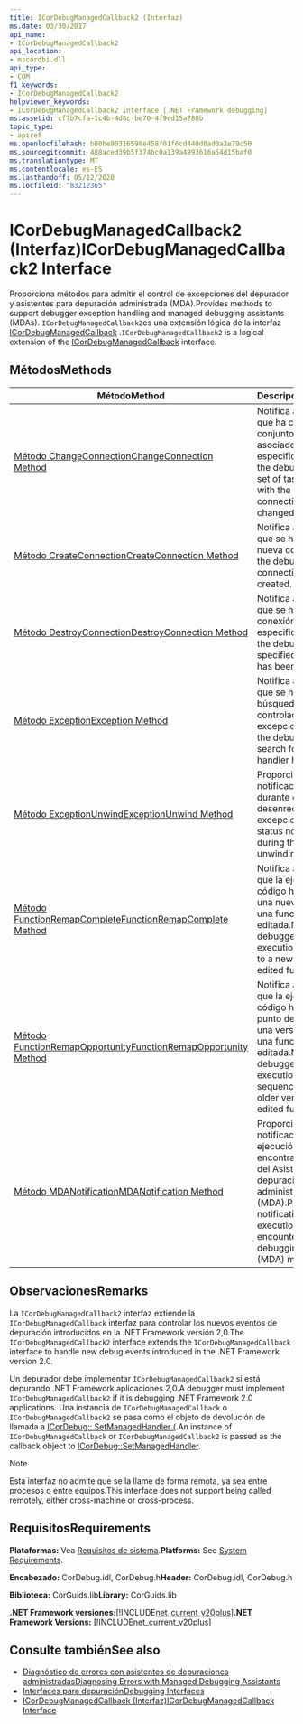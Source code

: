 ```yaml
---
title: ICorDebugManagedCallback2 (Interfaz)
ms.date: 03/30/2017
api_name:
- ICorDebugManagedCallback2
api_location:
- mscordbi.dll
api_type:
- COM
f1_keywords:
- ICorDebugManagedCallback2
helpviewer_keywords:
- ICorDebugManagedCallback2 interface [.NET Framework debugging]
ms.assetid: cf7b7cfa-1c4b-4d8c-be70-4f9ed15a788b
topic_type:
- apiref
ms.openlocfilehash: b00be90316598e458f01f6cd440d0ad0a2e79c50
ms.sourcegitcommit: 488aced39b5f374bc0a139a4993616a54d15baf0
ms.translationtype: MT
ms.contentlocale: es-ES
ms.lasthandoff: 05/12/2020
ms.locfileid: "83212365"
---
```

# <a name="icordebugmanagedcallback2-interface"></a><span data-ttu-id="14868-102">ICorDebugManagedCallback2 (Interfaz)</span><span class="sxs-lookup"><span data-stu-id="14868-102">ICorDebugManagedCallback2 Interface</span></span>
<span data-ttu-id="14868-103">Proporciona métodos para admitir el control de excepciones del depurador y asistentes para depuración administrada (MDA).</span><span class="sxs-lookup"><span data-stu-id="14868-103">Provides methods to support debugger exception handling and managed debugging assistants (MDAs).</span></span> <span data-ttu-id="14868-104">`ICorDebugManagedCallback2`es una extensión lógica de la interfaz [ICorDebugManagedCallback](icordebugmanagedcallback-interface.md) .</span><span class="sxs-lookup"><span data-stu-id="14868-104">`ICorDebugManagedCallback2` is a logical extension of the [ICorDebugManagedCallback](icordebugmanagedcallback-interface.md) interface.</span></span>  
  
## <a name="methods"></a><span data-ttu-id="14868-105">Métodos</span><span class="sxs-lookup"><span data-stu-id="14868-105">Methods</span></span>  
  
|<span data-ttu-id="14868-106">Método</span><span class="sxs-lookup"><span data-stu-id="14868-106">Method</span></span>|<span data-ttu-id="14868-107">Descripción</span><span class="sxs-lookup"><span data-stu-id="14868-107">Description</span></span>|  
|------------|-----------------|  
|[<span data-ttu-id="14868-108">Método ChangeConnection</span><span class="sxs-lookup"><span data-stu-id="14868-108">ChangeConnection Method</span></span>](icordebugmanagedcallback2-changeconnection-method.md)|<span data-ttu-id="14868-109">Notifica al depurador que ha cambiado el conjunto de tareas asociado a la conexión especificada.</span><span class="sxs-lookup"><span data-stu-id="14868-109">Notifies the debugger that the set of tasks associated with the specified connection has changed.</span></span>|  
|[<span data-ttu-id="14868-110">Método CreateConnection</span><span class="sxs-lookup"><span data-stu-id="14868-110">CreateConnection Method</span></span>](icordebugmanagedcallback2-createconnection-method.md)|<span data-ttu-id="14868-111">Notifica al depurador que se ha creado una nueva conexión.</span><span class="sxs-lookup"><span data-stu-id="14868-111">Notifies the debugger that a new connection has been created.</span></span>|  
|[<span data-ttu-id="14868-112">Método DestroyConnection</span><span class="sxs-lookup"><span data-stu-id="14868-112">DestroyConnection Method</span></span>](icordebugmanagedcallback2-destroyconnection-method.md)|<span data-ttu-id="14868-113">Notifica al depurador que se ha terminado la conexión especificada.</span><span class="sxs-lookup"><span data-stu-id="14868-113">Notifies the debugger that the specified connection has been terminated.</span></span>|  
|[<span data-ttu-id="14868-114">Método Exception</span><span class="sxs-lookup"><span data-stu-id="14868-114">Exception Method</span></span>](icordebugmanagedcallback2-exception-method.md)|<span data-ttu-id="14868-115">Notifica al depurador que se ha iniciado una búsqueda de un controlador de excepciones.</span><span class="sxs-lookup"><span data-stu-id="14868-115">Notifies the debugger that a search for an exception handler has started.</span></span>|  
|[<span data-ttu-id="14868-116">Método ExceptionUnwind</span><span class="sxs-lookup"><span data-stu-id="14868-116">ExceptionUnwind Method</span></span>](icordebugmanagedcallback2-exceptionunwind-method.md)|<span data-ttu-id="14868-117">Proporciona una notificación de estado durante el proceso de desenredo de excepciones.</span><span class="sxs-lookup"><span data-stu-id="14868-117">Provides a status notification during the exception unwinding process.</span></span>|  
|[<span data-ttu-id="14868-118">Método FunctionRemapComplete</span><span class="sxs-lookup"><span data-stu-id="14868-118">FunctionRemapComplete Method</span></span>](icordebugmanagedcallback2-functionremapcomplete-method.md)|<span data-ttu-id="14868-119">Notifica al depurador que la ejecución del código ha cambiado a una nueva versión de una función editada.</span><span class="sxs-lookup"><span data-stu-id="14868-119">Notifies the debugger that code execution has switched to a new version of an edited function.</span></span>|  
|[<span data-ttu-id="14868-120">Método FunctionRemapOpportunity</span><span class="sxs-lookup"><span data-stu-id="14868-120">FunctionRemapOpportunity Method</span></span>](icordebugmanagedcallback2-functionremapopportunity-method.md)|<span data-ttu-id="14868-121">Notifica al depurador que la ejecución del código ha alcanzado un punto de secuencia en una versión anterior de una función editada.</span><span class="sxs-lookup"><span data-stu-id="14868-121">Notifies the debugger that code execution has reached a sequence point in an older version of an edited function.</span></span>|  
|[<span data-ttu-id="14868-122">Método MDANotification</span><span class="sxs-lookup"><span data-stu-id="14868-122">MDANotification Method</span></span>](icordebugmanagedcallback2-mdanotification-method.md)|<span data-ttu-id="14868-123">Proporciona una notificación de que la ejecución del código ha encontrado un mensaje del Asistente para la depuración administrada (MDA).</span><span class="sxs-lookup"><span data-stu-id="14868-123">Provides notification that code execution has encountered a managed debugging assistant (MDA) message.</span></span>|  
  
## <a name="remarks"></a><span data-ttu-id="14868-124">Observaciones</span><span class="sxs-lookup"><span data-stu-id="14868-124">Remarks</span></span>  
 <span data-ttu-id="14868-125">La `ICorDebugManagedCallback2` interfaz extiende la `ICorDebugManagedCallback` interfaz para controlar los nuevos eventos de depuración introducidos en la .NET Framework versión 2,0.</span><span class="sxs-lookup"><span data-stu-id="14868-125">The `ICorDebugManagedCallback2` interface extends the `ICorDebugManagedCallback` interface to handle new debug events introduced in the .NET Framework version 2.0.</span></span>  
  
 <span data-ttu-id="14868-126">Un depurador debe implementar `ICorDebugManagedCallback2` si está depurando .NET Framework aplicaciones 2,0.</span><span class="sxs-lookup"><span data-stu-id="14868-126">A debugger must implement `ICorDebugManagedCallback2` if it is debugging .NET Framework 2.0 applications.</span></span> <span data-ttu-id="14868-127">Una instancia de `ICorDebugManagedCallback` o `ICorDebugManagedCallback2` se pasa como el objeto de devolución de llamada a [ICorDebug:: SetManagedHandler (](icordebug-setmanagedhandler-method.md).</span><span class="sxs-lookup"><span data-stu-id="14868-127">An instance of `ICorDebugManagedCallback` or `ICorDebugManagedCallback2` is passed as the callback object to [ICorDebug::SetManagedHandler](icordebug-setmanagedhandler-method.md).</span></span>  
  
> [!NOTE]
> <span data-ttu-id="14868-128">Esta interfaz no admite que se la llame de forma remota, ya sea entre procesos o entre equipos.</span><span class="sxs-lookup"><span data-stu-id="14868-128">This interface does not support being called remotely, either cross-machine or cross-process.</span></span>  
  
## <a name="requirements"></a><span data-ttu-id="14868-129">Requisitos</span><span class="sxs-lookup"><span data-stu-id="14868-129">Requirements</span></span>  
 <span data-ttu-id="14868-130">**Plataformas:** Vea [Requisitos de sistema](../../get-started/system-requirements.md).</span><span class="sxs-lookup"><span data-stu-id="14868-130">**Platforms:** See [System Requirements](../../get-started/system-requirements.md).</span></span>  
  
 <span data-ttu-id="14868-131">**Encabezado:** CorDebug.idl, CorDebug.h</span><span class="sxs-lookup"><span data-stu-id="14868-131">**Header:** CorDebug.idl, CorDebug.h</span></span>  
  
 <span data-ttu-id="14868-132">**Biblioteca:** CorGuids.lib</span><span class="sxs-lookup"><span data-stu-id="14868-132">**Library:** CorGuids.lib</span></span>  
  
 <span data-ttu-id="14868-133">**.NET Framework versiones:**[!INCLUDE[net_current_v20plus](../../../../includes/net-current-v20plus-md.md)]</span><span class="sxs-lookup"><span data-stu-id="14868-133">**.NET Framework Versions:** [!INCLUDE[net_current_v20plus](../../../../includes/net-current-v20plus-md.md)]</span></span>  
  
## <a name="see-also"></a><span data-ttu-id="14868-134">Consulte también</span><span class="sxs-lookup"><span data-stu-id="14868-134">See also</span></span>

- [<span data-ttu-id="14868-135">Diagnóstico de errores con asistentes de depuraciones administradas</span><span class="sxs-lookup"><span data-stu-id="14868-135">Diagnosing Errors with Managed Debugging Assistants</span></span>](../../debug-trace-profile/diagnosing-errors-with-managed-debugging-assistants.md)
- [<span data-ttu-id="14868-136">Interfaces para depuración</span><span class="sxs-lookup"><span data-stu-id="14868-136">Debugging Interfaces</span></span>](debugging-interfaces.md)
- [<span data-ttu-id="14868-137">ICorDebugManagedCallback (Interfaz)</span><span class="sxs-lookup"><span data-stu-id="14868-137">ICorDebugManagedCallback Interface</span></span>](icordebugmanagedcallback-interface.md)
